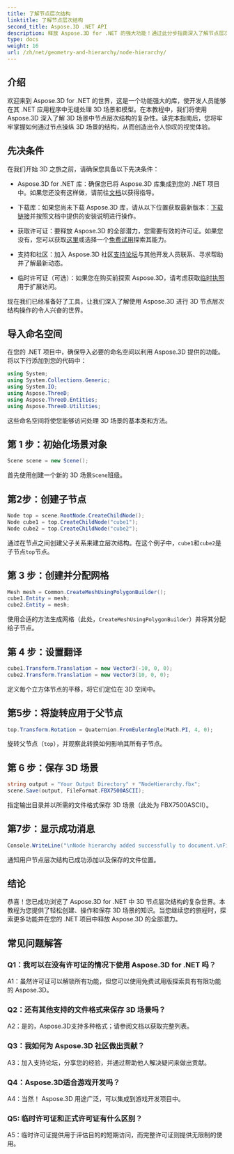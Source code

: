 ```yaml
---
title: 了解节点层次结构
linktitle: 了解节点层次结构
second_title: Aspose.3D .NET API
description: 释放 Aspose.3D for .NET 的强大功能！通过此分步指南深入了解节点层次结构操作。轻松创建令人惊叹的 3D 场景。
type: docs
weight: 16
url: /zh/net/geometry-and-hierarchy/node-hierarchy/
---
```

## 介绍

欢迎来到 Aspose.3D for .NET 的世界，这是一个功能强大的库，使开发人员能够在其 .NET 应用程序中无缝处理 3D 场景和模型。在本教程中，我们将使用 Aspose.3D 深入了解 3D 场景中节点层次结构的复杂性。读完本指南后，您将牢牢掌握如何通过节点操纵 3D 场景的结构，从而创造出令人惊叹的视觉体验。

## 先决条件

在我们开始 3D 之旅之前，请确保您具备以下先决条件：

-  Aspose.3D for .NET 库：确保您已将 Aspose.3D 库集成到您的 .NET 项目中。如果您还没有这样做，请前往[文档](https://reference.aspose.com/3d/net/)以获得指导。

- 下载库：如果您尚未下载 Aspose.3D 库，请从以下位置获取最新版本：[下载链接](https://releases.aspose.com/3d/net/)并按照文档中提供的安装说明进行操作。

- 获取许可证：要释放 Aspose.3D 的全部潜力，您需要有效的许可证。如果您没有，您可以获取[这里](https://purchase.aspose.com/buy)或选择一个[免费试用](https://releases.aspose.com/)探索其能力。

- 支持和社区：加入 Aspose.3D 社区[支持论坛](https://forum.aspose.com/c/3d/18)与其他开发人员联系、寻求帮助并了解最新动态。

- 临时许可证（可选）：如果您在购买前探索 Aspose.3D，请考虑获取[临时执照](https://purchase.aspose.com/temporary-license/)用于扩展访问。

现在我们已经准备好了工具，让我们深入了解使用 Aspose.3D 进行 3D 节点层次结构操作的令人兴奋的世界。

## 导入命名空间

在您的 .NET 项目中，确保导入必要的命名空间以利用 Aspose.3D 提供的功能。将以下行添加到您的代码中：

```csharp
using System;
using System.Collections.Generic;
using System.IO;
using Aspose.ThreeD;
using Aspose.ThreeD.Entities;
using Aspose.ThreeD.Utilities;
```

这些命名空间将使您能够访问处理 3D 场景的基本类和方法。

## 第 1 步：初始化场景对象

```csharp
Scene scene = new Scene();
```

首先使用创建一个新的 3D 场景`Scene`班级。

## 第2步：创建子节点

```csharp
Node top = scene.RootNode.CreateChildNode();
Node cube1 = top.CreateChildNode("cube1");
Node cube2 = top.CreateChildNode("cube2");
```

通过在节点之间创建父子关系来建立层次结构。在这个例子中，`cube1`和`cube2`是子节点`top`节点。

## 第 3 步：创建并分配网格

```csharp
Mesh mesh = Common.CreateMeshUsingPolygonBuilder();
cube1.Entity = mesh;
cube2.Entity = mesh;
```

使用合适的方法生成网格（此处，`CreateMeshUsingPolygonBuilder`）并将其分配给子节点。

## 第 4 步：设置翻译

```csharp
cube1.Transform.Translation = new Vector3(-10, 0, 0);
cube2.Transform.Translation = new Vector3(10, 0, 0);
```

定义每个立方体节点的平移，将它们定位在 3D 空间中。

## 第5步：将旋转应用于父节点

```csharp
top.Transform.Rotation = Quaternion.FromEulerAngle(Math.PI, 4, 0);
```

旋转父节点（`top`），并观察此转换如何影响其所有子节点。

## 第 6 步：保存 3D 场景

```csharp
string output = "Your Output Directory" + "NodeHierarchy.fbx";
scene.Save(output, FileFormat.FBX7500ASCII);
```

指定输出目录并以所需的文件格式保存 3D 场景（此处为 FBX7500ASCII）。

## 第7步：显示成功消息

```csharp
Console.WriteLine("\nNode hierarchy added successfully to document.\nFile saved at " + output);
```

通知用户节点层次结构已成功添加以及保存的文件位置。

## 结论

恭喜！您已成功浏览了 Aspose.3D for .NET 中 3D 节点层次结构的复杂世界。本教程为您提供了轻松创建、操作和保存 3D 场景的知识。当您继续您的旅程时，探索更多功能并在您的 .NET 项目中释放 Aspose.3D 的全部潜力。

## 常见问题解答

### Q1：我可以在没有许可证的情况下使用 Aspose.3D for .NET 吗？

A1：虽然许可证可以解锁所有功能，但您可以使用免费试用版探索具有有限功能的 Aspose.3D。

### Q2：还有其他支持的文件格式来保存 3D 场景吗？

A2：是的，Aspose.3D支持多种格式；请参阅文档以获取完整列表。

### Q3：我如何为 Aspose.3D 社区做出贡献？

A3：加入支持论坛，分享您的经验，并通过帮助他人解决疑问来做出贡献。

### Q4：Aspose.3D适合游戏开发吗？

A4：当然！ Aspose.3D 用途广泛，可以集成到游戏开发项目中。

### Q5: 临时许可证和正式许可证有什么区别？

A5：临时许可证提供用于评估目的的短期访问，而完整许可证则提供无限制的使用。